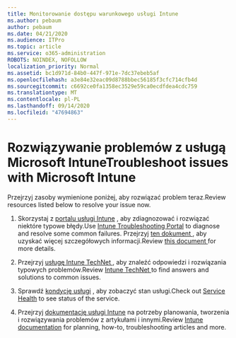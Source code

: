 ```yaml
---
title: Monitorowanie dostępu warunkowego usługi Intune
ms.author: pebaum
author: pebaum
ms.date: 04/21/2020
ms.audience: ITPro
ms.topic: article
ms.service: o365-administration
ROBOTS: NOINDEX, NOFOLLOW
localization_priority: Normal
ms.assetid: bc1d971d-84b0-447f-971e-7dc37ebeb5af
ms.openlocfilehash: a3e84e32eac09d8788bbec56185f3cfc714cfb4d
ms.sourcegitcommit: c6692ce0fa1358ec3529e59ca0ecdfdea4cdc759
ms.translationtype: MT
ms.contentlocale: pl-PL
ms.lasthandoff: 09/14/2020
ms.locfileid: "47694863"
---
```

# <a name="troubleshoot-issues-with-microsoft-intune"></a><span data-ttu-id="d2115-102">Rozwiązywanie problemów z usługą Microsoft Intune</span><span class="sxs-lookup"><span data-stu-id="d2115-102">Troubleshoot issues with Microsoft Intune</span></span>

<span data-ttu-id="d2115-103">Przejrzyj zasoby wymienione poniżej, aby rozwiązać problem teraz.</span><span class="sxs-lookup"><span data-stu-id="d2115-103">Review resources listed below to resolve your issue now.</span></span>
  
1. <span data-ttu-id="d2115-104">Skorzystaj z [portalu usługi Intune](https://devicemanagement.microsoft.com/#blade/Microsoft_Intune_DeviceSettings/TroubleshootBlade) , aby zdiagnozować i rozwiązać niektóre typowe błędy.</span><span class="sxs-lookup"><span data-stu-id="d2115-104">Use [Intune Troubleshooting Portal](https://devicemanagement.microsoft.com/#blade/Microsoft_Intune_DeviceSettings/TroubleshootBlade) to diagnose and resolve some common failures.</span></span> <span data-ttu-id="d2115-105">Przejrzyj [ten dokument ](https://docs.microsoft.com/intune/help-desk-operators), aby uzyskać więcej szczegółowych informacji.</span><span class="sxs-lookup"><span data-stu-id="d2115-105">Review [this document ](https://docs.microsoft.com/intune/help-desk-operators)for more details.</span></span>
    
2. <span data-ttu-id="d2115-106">Przejrzyj [usługę Intune TechNet ](https://social.technet.microsoft.com/forums/home?forum=microsoftintuneprod), aby znaleźć odpowiedzi i rozwiązania typowych problemów.</span><span class="sxs-lookup"><span data-stu-id="d2115-106">Review [Intune TechNet ](https://social.technet.microsoft.com/forums/home?forum=microsoftintuneprod)to find answers and solutions to common issues.</span></span>
    
3. <span data-ttu-id="d2115-107">Sprawdź [kondycję usługi](https://portal.office.com/AdminPortal/Home#/servicehealth) , aby zobaczyć stan usługi.</span><span class="sxs-lookup"><span data-stu-id="d2115-107">Check out [Service Health](https://portal.office.com/AdminPortal/Home#/servicehealth) to see status of the service.</span></span> 
    
4. <span data-ttu-id="d2115-108">Przejrzyj [dokumentację usługi Intune](https://docs.microsoft.com/intune/) na potrzeby planowania, tworzenia i rozwiązywania problemów z artykułami i innymi.</span><span class="sxs-lookup"><span data-stu-id="d2115-108">Review [Intune documentation](https://docs.microsoft.com/intune/) for planning, how-to, troubleshooting articles and more.</span></span> 
    

